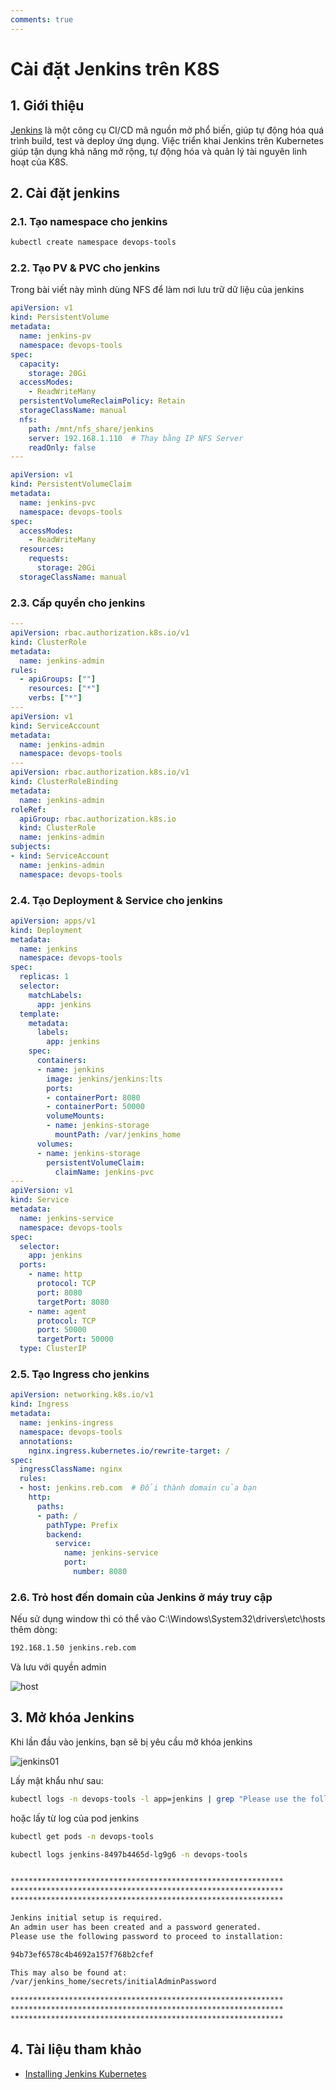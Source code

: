 ```yaml
---
comments: true
---
```

# Cài đặt Jenkins trên K8S

## 1. Giới thiệu

[Jenkins](https://www.jenkins.io/doc/book/getting-started/) là một công cụ CI/CD mã nguồn mở phổ biến, giúp tự động hóa quá trình build, test và deploy ứng dụng. Việc triển khai Jenkins trên Kubernetes giúp tận dụng khả năng mở rộng, tự động hóa và quản lý tài nguyên linh hoạt của K8S.

## 2. Cài đặt jenkins

### 2.1. Tạo namespace cho jenkins

```bash 
kubectl create namespace devops-tools
```

### 2.2. Tạo PV & PVC cho jenkins
Trong bài viết này mình dùng NFS để làm nơi lưu trữ dữ liệu của jenkins


```yaml title="volume.yaml"  linenums="1"
apiVersion: v1
kind: PersistentVolume
metadata:
  name: jenkins-pv
  namespace: devops-tools
spec:
  capacity:
    storage: 20Gi
  accessModes:
    - ReadWriteMany
  persistentVolumeReclaimPolicy: Retain
  storageClassName: manual
  nfs:
    path: /mnt/nfs_share/jenkins
    server: 192.168.1.110  # Thay bằng IP NFS Server
    readOnly: false
---

apiVersion: v1
kind: PersistentVolumeClaim
metadata:
  name: jenkins-pvc
  namespace: devops-tools
spec:
  accessModes:
    - ReadWriteMany
  resources:
    requests:
      storage: 20Gi
  storageClassName: manual

```


### 2.3. Cấp quyền cho jenkins


```yaml title="jenkins-01-serviceAccount.yaml"  linenums="1"
---
apiVersion: rbac.authorization.k8s.io/v1
kind: ClusterRole
metadata:
  name: jenkins-admin
rules:
  - apiGroups: [""]
    resources: ["*"]
    verbs: ["*"]
---
apiVersion: v1
kind: ServiceAccount
metadata:
  name: jenkins-admin
  namespace: devops-tools
---
apiVersion: rbac.authorization.k8s.io/v1
kind: ClusterRoleBinding
metadata:
  name: jenkins-admin
roleRef:
  apiGroup: rbac.authorization.k8s.io
  kind: ClusterRole
  name: jenkins-admin
subjects:
- kind: ServiceAccount
  name: jenkins-admin
  namespace: devops-tools

```



### 2.4. Tạo Deployment & Service cho jenkins


```yaml title="deployment.yaml"  linenums="1"
apiVersion: apps/v1
kind: Deployment
metadata:
  name: jenkins
  namespace: devops-tools
spec:
  replicas: 1
  selector:
    matchLabels:
      app: jenkins
  template:
    metadata:
      labels:
        app: jenkins
    spec:
      containers:
      - name: jenkins
        image: jenkins/jenkins:lts
        ports:
        - containerPort: 8080
        - containerPort: 50000
        volumeMounts:
        - name: jenkins-storage
          mountPath: /var/jenkins_home
      volumes:
      - name: jenkins-storage
        persistentVolumeClaim:
          claimName: jenkins-pvc
---
apiVersion: v1
kind: Service
metadata:
  name: jenkins-service
  namespace: devops-tools
spec:
  selector:
    app: jenkins
  ports:
    - name: http
      protocol: TCP
      port: 8080
      targetPort: 8080
    - name: agent
      protocol: TCP
      port: 50000
      targetPort: 50000
  type: ClusterIP

```

### 2.5. Tạo Ingress cho jenkins


```yaml title="ingress.yaml"  linenums="1"
apiVersion: networking.k8s.io/v1
kind: Ingress
metadata:
  name: jenkins-ingress
  namespace: devops-tools
  annotations:
    nginx.ingress.kubernetes.io/rewrite-target: /
spec:
  ingressClassName: nginx
  rules:
  - host: jenkins.reb.com  # Đổi thành domain của bạn
    http:
      paths:
      - path: /
        pathType: Prefix
        backend:
          service:
            name: jenkins-service
            port:
              number: 8080
```

### 2.6. Trỏ host đến domain của Jenkins ở máy truy cập

Nếu sử dụng window thì có thể vào C:\Windows\System32\drivers\etc\hosts thêm dòng:

```bash 
192.168.1.50 jenkins.reb.com
```

Và lưu với quyền admin

![host](images/host.png)


## 3. Mở khóa Jenkins
Khi lần đầu vào jenkins, bạn sẽ bị yêu cầu mở khóa jenkins

![jenkins01](images/jenkins01.jpg)


Lấy mật khẩu như sau:

```bash 
kubectl logs -n devops-tools -l app=jenkins | grep "Please use the following password"

```

hoặc lấy từ log của pod jenkins

```bash 
kubectl get pods -n devops-tools
```

```bash 
kubectl logs jenkins-8497b4465d-lg9g6 -n devops-tools


*************************************************************
*************************************************************
*************************************************************

Jenkins initial setup is required.
An admin user has been created and a password generated.
Please use the following password to proceed to installation:

94b73ef6578c4b4692a157f768b2cfef

This may also be found at:
/var/jenkins_home/secrets/initialAdminPassword

*************************************************************
*************************************************************
*************************************************************
```

## 4. Tài liệu tham khảo

- [Installing Jenkins Kubernetes](https://www.jenkins.io/doc/book/installing/kubernetes/)
